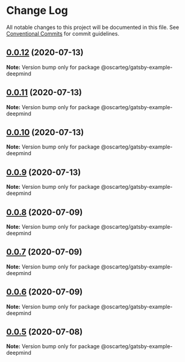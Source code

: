 # Change Log

All notable changes to this project will be documented in this file.
See [Conventional Commits](https://conventionalcommits.org) for commit guidelines.

## [0.0.12](https://github.com/Oscarteg/gatsby-themes/compare/@oscarteg/gatsby-example-deepmind@0.0.11...@oscarteg/gatsby-example-deepmind@0.0.12) (2020-07-13)

**Note:** Version bump only for package @oscarteg/gatsby-example-deepmind

## [0.0.11](https://github.com/Oscarteg/gatsby-themes/compare/@oscarteg/gatsby-example-deepmind@0.0.10...@oscarteg/gatsby-example-deepmind@0.0.11) (2020-07-13)

**Note:** Version bump only for package @oscarteg/gatsby-example-deepmind

## [0.0.10](https://github.com/Oscarteg/gatsby-themes/compare/@oscarteg/gatsby-example-deepmind@0.0.9...@oscarteg/gatsby-example-deepmind@0.0.10) (2020-07-13)

**Note:** Version bump only for package @oscarteg/gatsby-example-deepmind

## [0.0.9](https://github.com/Oscarteg/gatsby-themes/compare/@oscarteg/gatsby-example-deepmind@0.0.8...@oscarteg/gatsby-example-deepmind@0.0.9) (2020-07-13)

**Note:** Version bump only for package @oscarteg/gatsby-example-deepmind

## [0.0.8](https://github.com/Oscarteg/gatsby-themes/compare/@oscarteg/gatsby-example-deepmind@0.0.7...@oscarteg/gatsby-example-deepmind@0.0.8) (2020-07-09)

**Note:** Version bump only for package @oscarteg/gatsby-example-deepmind

## [0.0.7](https://github.com/Oscarteg/gatsby-themes/compare/@oscarteg/gatsby-example-deepmind@0.0.6...@oscarteg/gatsby-example-deepmind@0.0.7) (2020-07-09)

**Note:** Version bump only for package @oscarteg/gatsby-example-deepmind

## [0.0.6](https://github.com/Oscarteg/gatsby-themes/compare/@oscarteg/gatsby-example-deepmind@0.0.5...@oscarteg/gatsby-example-deepmind@0.0.6) (2020-07-09)

**Note:** Version bump only for package @oscarteg/gatsby-example-deepmind

## [0.0.5](https://github.com/Oscarteg/gatsby-themes/compare/@oscarteg/gatsby-example-deepmind@0.0.4...@oscarteg/gatsby-example-deepmind@0.0.5) (2020-07-08)

**Note:** Version bump only for package @oscarteg/gatsby-example-deepmind

